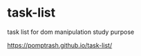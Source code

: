 # task-list
 task list for dom manipulation study purpose
 
 https://pomptrash.github.io/task-list/
